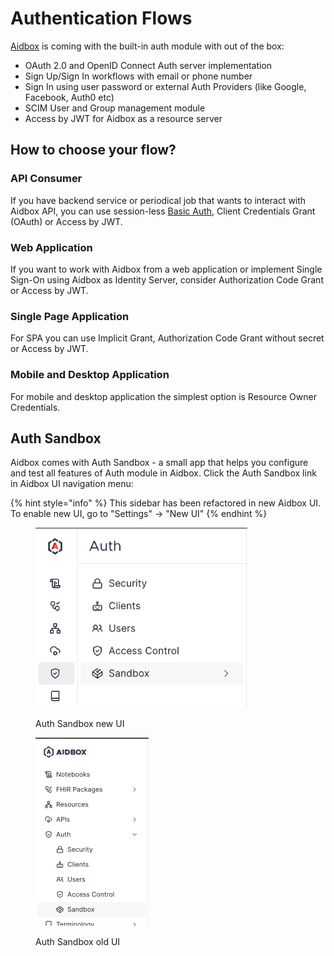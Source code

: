 # Authentication Flows

[Aidbox](https://www.health-samurai.io/aidbox) is coming with the built-in auth module with out of the box:

* OAuth 2.0 and OpenID Connect Auth server implementation
* Sign Up/Sign In workflows with email or phone number
* Sign In using user password or external Auth Providers (like Google, Facebook, Auth0 etc)
* SCIM User and Group management module
* Access by JWT for Aidbox as a resource server

## How to choose your flow?

### API Consumer

If you have backend service or periodical job that wants to interact with Aidbox API, you can use session-less [Basic Auth](basic-auth.md), Client Credentials Grant (OAuth) or Access by JWT.

### Web Application

If you want to work with Aidbox from a web application or implement Single Sign-On using Aidbox as Identity Server, consider Authorization Code Grant or Access by JWT.

### Single Page Application

For SPA you can use Implicit Grant, Authorization Code Grant without secret or Access by JWT.

### Mobile and Desktop Application

For mobile and desktop application the simplest option is Resource Owner Credentials.

## Auth Sandbox

Aidbox comes with Auth Sandbox - a small app that helps you configure and test all features of Auth module in Aidbox. Click the Auth Sandbox link in Aidbox UI navigation menu:

{% hint style="info" %}
This sidebar has been refactored in new Aidbox UI. To enable new UI, go to "Settings" -> "New UI"
{% endhint %}

<div data-full-width="false"><figure><img src="../../../../.gitbook/assets/aa16bcd7-92b2-4259-80e6-77b1e59daeac.png" alt="" width="339"><figcaption><p>Auth Sandbox new UI</p></figcaption></figure> <figure><img src="../../../../.gitbook/assets/ef6dd098-ea17-4cda-905c-c88e422be517.png" alt="" width="181"><figcaption><p>Auth Sandbox old UI</p></figcaption></figure></div>
